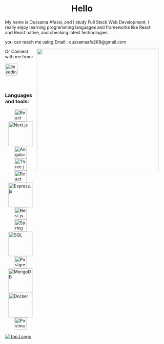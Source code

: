 
<!--
**Oussama268/Oussama268** is a ✨ _special_ ✨ repository because its `README.md` (this file) appears on your GitHub profile.

Here are some ideas to get you started:

- 🔭 I’m currently working on ...
- 🌱 I’m currently learning ...
- 👯 I’m looking to collaborate on ...
- 🤔 I’m looking for help with ...
- 💬 Ask me about ...
- 📫 How to reach me: ...
- 😄 Pronouns: ...
- ⚡ Fun fact: ...
-->

<h1 align="center">Hello</h1>


<p>My name is Oussama Afassi, and I study Full Stack Web Development, I really enjoy learning programming languages and frameworks like React and React native, and checking latest technologies. </p>
<p>you can reach me using Email : oussamaafs268@gmail.com</p>

<img width="400px" align="right" src="https://giffiles.alphacoders.com/258/2584.gif">


<p>Or Connect with me from:</p>



<p>
  <a href="https://www.linkedin.com/in/oussama-afassi-9428a1285" rel="nofollow noreferrer">
    <img width="40px" src="https://cdn-icons-png.flaticon.com/512/174/174857.png" alt="linkedin">
  </a> 
</p>
<br>





<h3 font-weight="bolder">Languages and tools:</h3>

<div style="display: flex; flex-direction: column; align-items: center; justify-content: center; height: '100vh'; gap: '50px';">
  <span><img width="40px" src="https://upload.wikimedia.org/wikipedia/commons/a/a7/React-icon.svg" alt="React"></span>
  <span><img style="padding: " width="80px" src="https://upload.wikimedia.org/wikipedia/commons/8/8e/Nextjs-logo.svg" alt="Next.js"></span>
  <span><img width="40px" src="https://upload.wikimedia.org/wikipedia/commons/c/cf/Angular_full_color_logo.svg" alt="Angular"></span>
  <span><img width="40px" src="https://raw.githubusercontent.com/mrdoob/three.js/master/files/icon.svg" alt="Three.js"></span>
  <span><img width="40px" src="https://avatars.githubusercontent.com/u/44563681?s=200&v=4" alt="React Three Fiber"></span>
  <span><img width="80px" src="https://upload.wikimedia.org/wikipedia/commons/6/64/Expressjs.png" alt="Express.js"></span>
  <span><img width="40px" src="https://docs.nestjs.com/assets/logo-small.svg" alt="Nest.js"></span>
  <span><img width="40px" src="https://upload.wikimedia.org/wikipedia/commons/4/4d/Spring_Logo.svg" alt="Spring Boot"></span>
  <span><img width="80px" src="https://upload.wikimedia.org/wikipedia/commons/8/87/Sql_data_base_with_logo.png" alt="SQL"></span>
  <span><img width="40px" src="https://upload.wikimedia.org/wikipedia/commons/2/29/Postgresql_elephant.svg" alt="PostgreSQL"></span>
  <span><img width="80px" src="https://webimages.mongodb.com/_com_assets/cms/mongodb-logo-rgb-j6w271g1xn.jpg" alt="MongoDB"></span>
  <span><img width="80px" src="https://upload.wikimedia.org/wikipedia/commons/4/4e/Docker_%28container_engine%29_logo.svg" alt="Docker"></span>
  <span><img width="40px" src="https://www.postman.com/assets/logos/postman-logo-stacked.svg" alt="Postman"></span>
</div>




[![Top Langs](https://github-readme-stats.vercel.app/api/top-langs/?username=anuraghazra&layout=donut)](https://github.com/anuraghazra/github-readme-stats)
